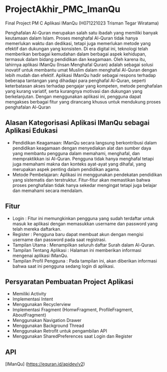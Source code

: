 # ProjectAkhir_PMC_ImanQu
Final Project PM C Aplikasi IManQu (H071221023 Trisman Tegar Wiratama)

Penghafalan Al-Quran merupakan salah satu ibadah yang memiliki banyak keutamaan dalam Islam. Proses menghafal Al-Quran tidak hanya memerlukan waktu dan dedikasi, tetapi juga memerlukan metode yang efektif dan dukungan yang konsisten. Di era digital ini, teknologi telah memberikan berbagai kemudahan dalam berbagai aspek kehidupan, termasuk dalam bidang pendidikan dan keagamaan. Oleh karena itu, lahirnya aplikasi IManQu (Insan Menghafal Quran) adalah sebagai solusi inovatif untuk membantu umat Muslim dalam menghafal Al-Quran dengan lebih mudah dan efektif.
Aplikasi IManQu hadir sebagai respons terhadap beberapa tantangan yang dihadapi para penghafal Al-Quran, seperti keterbatasan akses terhadap pengajar yang kompeten, metode penghafalan yang kurang variatif, serta kurangnya motivasi dan dukungan yang berkelanjutan. Dengan menggunakan aplikasi ini, pengguna dapat mengakses berbagai fitur yang dirancang khusus untuk mendukung proses penghafalan Al-Quran

## Alasan Kategorisasi Aplikasi IManQu sebagai Aplikasi Edukasi
- Pendidikan Keagamaan: IManQu secara langsung berkontribusi dalam pendidikan keagamaan dengan menyediakan alat dan sumber daya yang membantu pengguna dalam memahami, menghafal, dan mempraktikkan isi Al-Quran. Pengguna tidak hanya menghafal tetapi juga memahami makna dan konteks ayat-ayat yang dihafal, yang merupakan aspek penting dalam pendidikan agama.
- Metode Pembelajaran: Aplikasi ini menggunakan pendekatan pendidikan yang sistematis dan terstruktur. Fitur-fitur akan memastikan bahwa proses penghafalan tidak hanya sekedar mengingat tetapi juga belajar dan memahami secara mendalam.

## Fitur 
- Login : Fitur ini memungkinkan pengguna yang sudah terdaftar untuk masuk ke aplikasi dengan memasukkan username dan password yang telah mereka daftarkan.
- Register : Pengguna baru dapat membuat akun dengan mengisi username dan password pada saat registrasi.
- Tampilan Utama : Menampilkan seluruh daftar Surah dalam Al-Quran.
- Tampilan Tentang Aplikasi : Halaman ini memberikan informasi mengenai aplikasi IManQu.
- Tampilan Profil Pengguna : Pada tampilan ini, akan diberikan informasi bahwa saat ini pengguna sedang login di aplikasi.

## Persyaratan Pembuatan Project Aplikasi
- Memiliki Activity
- Implementasi Intent
- Menggunakan Recyclerview
- Implementasi Fragment (HomwFragment, ProfileFragment, AboutFragment)
- Menggunakan Navigation Drawer
- Menggunakan Background Thread 
- Menggunakan Retrofit untuk pengambilan API
- Menggunakan SharedPreferences saat Login dan Register

## API
[IManQu] (https://equran.id/apidev/v2)

